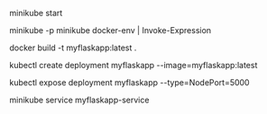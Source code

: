 minikube start

minikube -p minikube docker-env | Invoke-Expression

docker build -t myflaskapp:latest . 

kubectl create deployment myflaskapp --image=myflaskapp:latest

kubectl expose deployment myflaskapp --type=NodePort=5000

minikube service myflaskapp-service